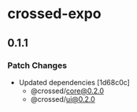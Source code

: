 # crossed-expo

## 0.1.1

### Patch Changes

- Updated dependencies [1d68c0c]
  - @crossed/core@0.2.0
  - @crossed/ui@0.2.0
